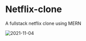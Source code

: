 # Netflix-clone
A fullstack netflix clone using MERN

![2021-11-04](https://user-images.githubusercontent.com/50957556/142571137-078bfdaf-9f72-4dcb-98c9-8048e5408cdc.png)
